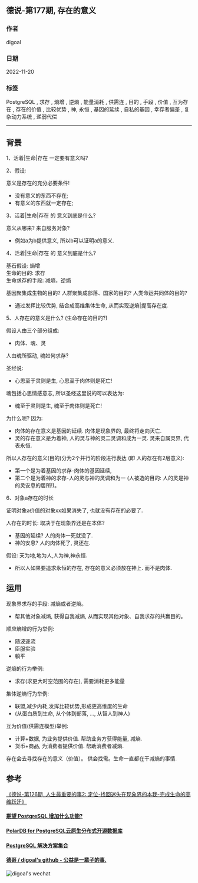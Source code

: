 ## 德说-第177期, 存在的意义         
                                    
### 作者                                    
digoal                                    
                                    
### 日期                                    
2022-11-20                                 
                                    
### 标签                                    
PostgreSQL , 求存 , 熵增 , 逆熵 , 能量消耗 , 供需连 , 目的 , 手段 , 价值 , 互为存在 , 存在的价值 , 比较优势 , 神, 永恒 , 基因的延续 , 自私的基因 , 幸存者偏差 , 复杂动力系统 , 递弱代偿              
                                    
----                                    
                                    
## 背景    
1、活着|生命|存在 一定要有意义吗?   
  
2、假设:   
  
意义是存在的充分必要条件!  
- 没有意义的东西不存在;   
- 有意义的东西就一定存在;   
  
3、活着|生命|存在 的 意义到底是什么?     
  
意义从哪来? 来自服务对象?     
- 例如a为b提供意义, 所以b可以证明a的意义.  
  
4、活着|生命|存在 的 意义到底是什么?    
  
  
基石假设: 熵增  
生命的目的: 求存  
生命求存的手段: 减熵，逆熵    
  
  
基因聚集成生物的目的? 人群聚集成部落、国家的目的? 人类命运共同体的目的?  
- 通过发挥比较优势, 结合成高维集体生命, 从而实现逆熵|提高存在度.     
  
5、人存在的意义是什么? (生命存在的目的?)  
  
假设人由三个部分组成:  
- 肉体、魂、灵  
  
人由魂所驱动, 魂如何求存?     
  
圣经说:   
- 心思至于灵则是生, 心思至于肉体则是死亡!  
  
  
魂包括心思情感意志, 所以圣经这里说的可以表达为:    
- 魂至于灵则是生, 魂至于肉体则是死亡!     
  
  
为什么呢? 因为:    
- 肉体的存在意义是基因的延续. 肉体是现象界的, 最终将走向灭亡.  
- 灵的存在意义是为着神, 人的灵与神的灵二灵调和成为一灵. 灵来自属灵界, 代表永恒.   
  
所以人存在的意义(目的)分为2个并行的阶段进行表达  (即 人的存在有2层意义):  
- 第一个是为着基因的求存-肉体的基因延续,   
- 第二个是为着神的求存-人的灵与神的灵调和为一 (人被造的目的: 人的灵是神的灵安息的居所!)。    
  
  
6、对象a存在的时长    
  
证明对象a价值的对象xx如果消失了, 也就没有存在的必要了.     
  
人存在的时长: 取决于在现象界还是在本体?   
- 基因的延续? 人的肉体一死就没了.    
- 神的安息? 人的肉体死了, 灵还在.    
  
假设: 天为地,地为人,人为神,神永恒.   
- 所以人如果要追求永恒的存在, 存在的意义必须放在神上. 而不是肉体.    
  
  
  
## 运用   
现象界求存的手段: 减熵或者逆熵。  
- 帮其他对象减熵, 获得自我减熵, 从而实现其他对象、自我求存的共赢目的。  
  
  
顺应熵增的行为举例:  
- 随波逐流  
- 臣服实验  
- 躺平  
  
  
逆熵的行为举例:  
- 求存(求更大时空范围的存在), 需要消耗更多能量   
  
  
集体逆熵行为举例:  
- 联盟,减少内耗,发挥比较优势,形成更高维度的生命  
- (从蛋白质到生命, 从个体到部落, ..., 从智人到神人)  
  
  
互为价值(供需连模型)举例:  
- 计算+数据, 为业务提供价值. 帮助业务方获得能量, 减熵.    
- 货币+商品, 为消费者提供价值. 帮助消费者减熵.  
  
  
存在会去寻找存在的意义（价值）。 供会找需。生命一直都在干减熵的事情.       
  
  
  
## 参考  
[《德说-第126期, 人生最重要的事2: 定位-找回迷失在现象界的本我-完成生命的高维跃迁》](../202208/20220819_03.md)    
  
  
#### [期望 PostgreSQL 增加什么功能?](https://github.com/digoal/blog/issues/76 "269ac3d1c492e938c0191101c7238216")
  
  
#### [PolarDB for PostgreSQL云原生分布式开源数据库](https://github.com/ApsaraDB/PolarDB-for-PostgreSQL "57258f76c37864c6e6d23383d05714ea")
  
  
#### [PostgreSQL 解决方案集合](https://yq.aliyun.com/topic/118 "40cff096e9ed7122c512b35d8561d9c8")
  
  
#### [德哥 / digoal's github - 公益是一辈子的事.](https://github.com/digoal/blog/blob/master/README.md "22709685feb7cab07d30f30387f0a9ae")
  
  
![digoal's wechat](../pic/digoal_weixin.jpg "f7ad92eeba24523fd47a6e1a0e691b59")
  
